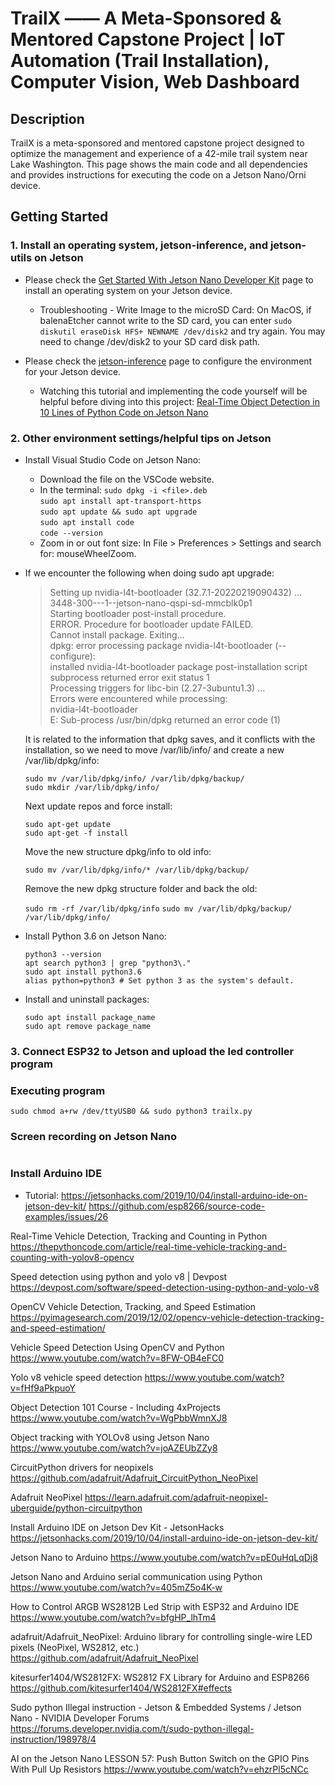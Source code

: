 # TrailX —— A Meta-Sponsored & Mentored Capstone Project | IoT Automation (Trail Installation), Computer Vision, Web Dashboard

## Description

TrailX is a meta-sponsored and mentored capstone project designed to optimize the management and experience of a 42-mile trail system near Lake Washington. This page shows the main code and all dependencies and provides instructions for executing the code on a Jetson Nano/Orni device.

## Getting Started

### 1. Install an operating system, jetson-inference, and jetson-utils on Jetson

- Please check the [Get Started With Jetson Nano Developer Kit](https://developer.nvidia.com/embedded/learn/get-started-jetson-nano-devkit) page to install an operating system on your Jetson device.

  - Troubleshooting - Write Image to the microSD Card: On MacOS, if balenaEtcher cannot write to the SD card, you can enter `sudo diskutil eraseDisk HFS+ NEWNAME /dev/disk2` and try again. You may need to change /dev/disk2 to your SD card disk path.

- Please check the [jetson-inference](https://github.com/dusty-nv/jetson-inference/blob/master/docs/building-repo-2.md) page to configure the environment for your Jetson device.
  
  - Watching this tutorial and implementing the code yourself will be helpful before diving into this project: [Real-Time Object Detection in 10 Lines of Python Code on Jetson Nano](https://www.youtube.com/watch?v=bcM5AQSAzUY)

### 2. Other environment settings/helpful tips on Jetson

- Install Visual Studio Code on Jetson Nano:
  - Download the file on the VSCode website.
  - In the terminal:
    `sudo dpkg -i <file>.deb`  
    `sudo apt install apt-transport-https`  
    `sudo apt update && sudo apt upgrade`  
    `sudo apt install code`  
    `code --version`  
  - Zoom in or out font size: In File > Preferences > Settings and search for: mouseWheelZoom.

- If we encounter the following when doing sudo apt upgrade:
  > Setting up nvidia-l4t-bootloader (32.7.1-20220219090432) ...  
  3448-300---1--jetson-nano-qspi-sd-mmcblk0p1  
  Starting bootloader post-install procedure.  
  ERROR. Procedure for bootloader update FAILED.  
  Cannot install package. Exiting...  
  dpkg: error processing package nvidia-l4t-bootloader (--configure):  
   installed nvidia-l4t-bootloader package post-installation script subprocess returned error exit status 1  
  Processing triggers for libc-bin (2.27-3ubuntu1.3) ...  
  Errors were encountered while processing:  
   nvidia-l4t-bootloader  
  E: Sub-process /usr/bin/dpkg returned an error code (1)  

  It is related to the information that dpkg saves, and it conflicts with the installation, so we need to move /var/lib/info/ and create a new /var/lib/dpkg/info:

  `sudo mv /var/lib/dpkg/info/ /var/lib/dpkg/backup/`  
  `sudo mkdir /var/lib/dpkg/info/`

  Next update repos and force install:

  `sudo apt-get update`  
  `sudo apt-get -f install`  
  
  Move the new structure dpkg/info to old info:

  `sudo mv /var/lib/dpkg/info/* /var/lib/dpkg/backup/`  

  Remove the new dpkg structure folder and back the old:

  `sudo rm -rf /var/lib/dpkg/info`
  `sudo mv /var/lib/dpkg/backup/ /var/lib/dpkg/info/`

- Install Python 3.6 on Jetson Nano:
  
  `python3 --version`  
  `apt search python3 | grep "python3\."`  
  `sudo apt install python3.6`  
  `alias python=python3 # Set python 3 as the system's default.`  

- Install and uninstall packages:

  `sudo apt install package_name`  
  `sudo apt remove package_name`  

### 3. Connect ESP32 to Jetson and upload the led controller program

### Executing program

```
sudo chmod a+rw /dev/ttyUSB0 && sudo python3 trailx.py
```

### Screen recording on Jetson Nano

```gst-launch-1.0 ximagesrc use-damage=0 ! video/x-raw ! nvvidconv ! 'video/x-raw(memory:NVMM),format=NV12' ! nvv4l2h264enc ! h264parse ! matroskamux ! filesink location="Chiawei/Week 10 (1127~1201)/videos/output.mp4"
```

### Install Arduino IDE

* Tutorial: <https://jetsonhacks.com/2019/10/04/install-arduino-ide-on-jetson-dev-kit/>
https://github.com/esp8266/source-code-examples/issues/26


Real-Time Vehicle Detection, Tracking and Counting in Python
https://thepythoncode.com/article/real-time-vehicle-tracking-and-counting-with-yolov8-opencv

Speed detection using python and yolo v8 | Devpost
https://devpost.com/software/speed-detection-using-python-and-yolo-v8

OpenCV Vehicle Detection, Tracking, and Speed Estimation
https://pyimagesearch.com/2019/12/02/opencv-vehicle-detection-tracking-and-speed-estimation/

Vehicle Speed Detection Using OpenCV and Python
https://www.youtube.com/watch?v=8FW-OB4eFC0

Yolo v8 vehicle speed detection
https://www.youtube.com/watch?v=fHf9aPkpuoY

Object Detection 101 Course - Including 4xProjects
https://www.youtube.com/watch?v=WgPbbWmnXJ8

Object tracking with YOLOv8 using Jetson Nano
https://www.youtube.com/watch?v=joAZEUbZZy8

CircuitPython drivers for neopixels
https://github.com/adafruit/Adafruit_CircuitPython_NeoPixel

Adafruit NeoPixel
https://learn.adafruit.com/adafruit-neopixel-uberguide/python-circuitpython

Install Arduino IDE on Jetson Dev Kit - JetsonHacks
https://jetsonhacks.com/2019/10/04/install-arduino-ide-on-jetson-dev-kit/

Jetson Nano to Arduino
https://www.youtube.com/watch?v=pE0uHqLqDj8

Jetson Nano and Arduino serial communication using Python
https://www.youtube.com/watch?v=405mZ5o4K-w

How to Control ARGB WS2812B Led Strip with ESP32 and Arduino IDE
https://www.youtube.com/watch?v=bfgHP_lhTm4

adafruit/Adafruit_NeoPixel: Arduino library for controlling single-wire LED pixels (NeoPixel, WS2812, etc.)
https://github.com/adafruit/Adafruit_NeoPixel

kitesurfer1404/WS2812FX: WS2812 FX Library for Arduino and ESP8266
https://github.com/kitesurfer1404/WS2812FX#effects

Sudo python Illegal instruction - Jetson & Embedded Systems / Jetson Nano - NVIDIA Developer Forums
https://forums.developer.nvidia.com/t/sudo-python-illegal-instruction/198978/4

AI on the Jetson Nano LESSON 57: Push Button Switch on the GPIO Pins With Pull Up Resistors
https://www.youtube.com/watch?v=ehzrPl5cNCc
